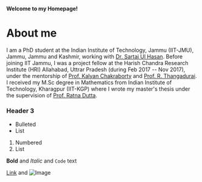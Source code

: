 #### Welcome to my Homepage!


# About me
I am a PhD student at the Indian Institute of Technology, Jammu (IIT-JMU), Jammu, Jammu and Kashmir, working with [Dr. Sartaj Ul Hasan](https://sites.google.com/site/sartajulhasan/). Before joining IIT Jammu, I was a project fellow at the Harish Chandra Research Institute (HRI) Allahabad, Uttrar Pradesh (during Feb 2017 -- Nov 2017), under the mentorship of [Prof. Kalyan Chakraborty](http://www.hri.res.in/~kalyan/) and [Prof. R. Thangadurai](http://www.hri.res.in/~thanga/). I received my M.Sc degree in Mathematics from Indian Institute of Technology, Kharagpur (IIT-KGP) where I wrote my master's thesis under the supervision of [Prof. Ratna Dutta](http://www.facweb.iitkgp.ac.in/~ratna/).

### Header 3

- Bulleted
- List

1. Numbered
2. List

**Bold** and _Italic_ and `Code` text

[Link](url) and ![Image](src)
```
